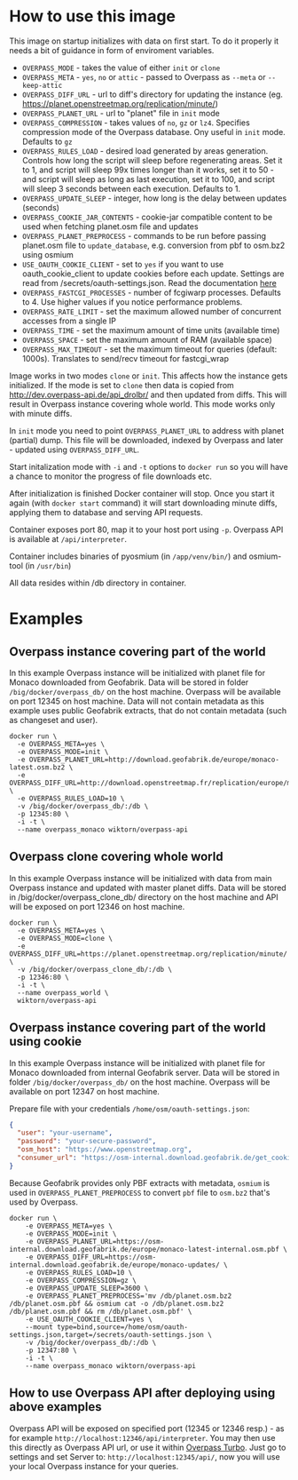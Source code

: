 # How to use this image

This image on startup initializes with data on first start.
To do it properly it needs a bit of guidance in form of enviroment variables.
* `OVERPASS_MODE` - takes the value of either `init` or `clone`
* `OVERPASS_META` - `yes`, `no` or `attic` - passed to Overpass as `--meta` or `--keep-attic`
* `OVERPASS_DIFF_URL` - url to diff's directory for updating the instance (eg. https://planet.openstreetmap.org/replication/minute/)
* `OVERPASS_PLANET_URL` - url to "planet" file in `init` mode
* `OVERPASS_COMPRESSION` - takes values of `no`, `gz` or `lz4`. Specifies compression mode of the Overpass database.
Ony useful in `init` mode. Defaults to `gz`
* `OVERPASS_RULES_LOAD` - desired load generated by areas generation. Controls how long the script will sleep before regenerating
areas. Set it to 1, and script will sleep 99x times longer than it works, set it to 50 - and script will sleep as long as last
execution, set it to 100, and script will sleep 3 seconds between each execution. Defaults to 1.
* `OVERPASS_UPDATE_SLEEP` - integer, how long is the delay between updates (seconds)
* `OVERPASS_COOKIE_JAR_CONTENTS` - cookie-jar compatible content to be used when fetching planet.osm file and updates
* `OVERPASS_PLANET_PREPROCESS` - commands to be run before passing planet.osm file to `update_database`, e.g. conversion from pbf to osm.bz2 using osmium
* `USE_OAUTH_COOKIE_CLIENT` - set to `yes` if you want to use oauth_cookie_client to update cookies before each update. Settings are read from /secrets/oauth-settings.json. Read the documentation [here](https://github.com/geofabrik/sendfile_osm_oauth_protector/blob/master/doc/client.md)
* `OVERPASS_FASTCGI_PROCESSES` - number of fcgiwarp processes. Defaults to 4. Use higher values if you notice performance problems.
* `OVERPASS_RATE_LIMIT` - set the maximum allowed number of concurrent accesses from a single IP
* `OVERPASS_TIME` - set the maximum amount of time units (available time)
* `OVERPASS_SPACE` - set the maximum amount of RAM (available space)
* `OVERPASS_MAX_TIMEOUT` - set the maximum timeout for queries (default: 1000s). Translates to send/recv timeout for fastcgi_wrap

Image works in two modes `clone` or `init`. This affects how the instance gets initialized. If the mode is set to `clone`
then data is copied from http://dev.overpass-api.de/api_drolbr/ and then updated from diffs. This will result in Overpass instance
covering whole world. This mode works only with minute diffs.

In `init` mode you need to point `OVERPASS_PLANET_URL` to address with planet (partial) dump. This file will be downloaded,
indexed by Overpass and later - updated using `OVERPASS_DIFF_URL`.

Start initalization mode with `-i` and `-t` options to `docker run` so you will have a chance to monitor the progress of
file downloads etc.

After initialization is finished Docker container will stop. Once you start it again (with `docker start` command) it will start
downloading minute diffs, applying them to database and serving API requests.

Container exposes port 80, map it to your host port using `-p`. Overpass API is available at `/api/interpreter`.

Container includes binaries of pyosmium (in `/app/venv/bin/`) and osmium-tool (in `/usr/bin`)

All data resides within /db directory in container.

# Examples
## Overpass instance covering part of the world
In this example Overpass instance will be initialized with planet file for Monaco downloaded from Geofabrik. Data will be stored in folder
`/big/docker/overpass_db/` on the host machine. Overpass will be available on port 12345 on host machine. Data will not contain metadata
as this example uses public Geofabrik extracts, that do not contain metadata (such as changeset and user).
```
docker run \
  -e OVERPASS_META=yes \
  -e OVERPASS_MODE=init \
  -e OVERPASS_PLANET_URL=http://download.geofabrik.de/europe/monaco-latest.osm.bz2 \
  -e OVERPASS_DIFF_URL=http://download.openstreetmap.fr/replication/europe/monaco/minute/ \
  -e OVERPASS_RULES_LOAD=10 \
  -v /big/docker/overpass_db/:/db \
  -p 12345:80 \
  -i -t \
  --name overpass_monaco wiktorn/overpass-api
```

## Overpass clone covering whole world
In this example Overpass instance will be initialized with data from main Overpass instance and updated with master planet diffs.
Data will be stored in /big/docker/overpass_clone_db/ directory on the host machine and API will be exposed on port 12346 on host machine.
```
docker run \
  -e OVERPASS_META=yes \
  -e OVERPASS_MODE=clone \
  -e OVERPASS_DIFF_URL=https://planet.openstreetmap.org/replication/minute/ \
  -v /big/docker/overpass_clone_db/:/db \
  -p 12346:80 \
  -i -t \
  --name overpass_world \
  wiktorn/overpass-api
```

## Overpass instance covering part of the world using cookie
In this example Overpass instance will be initialized with planet file for Monaco downloaded from internal Geofabrik server.
Data will be stored in folder `/big/docker/overpass_db/` on the host machine. Overpass will be available on port 12347 on host machine.

Prepare file with your credentials `/home/osm/oauth-settings.json`:
```json
{
  "user": "your-username",
  "password": "your-secure-password",
  "osm_host": "https://www.openstreetmap.org",
  "consumer_url": "https://osm-internal.download.geofabrik.de/get_cookie"
}
```

Because Geofabrik provides only PBF extracts with metadata, `osmium` is used in `OVERPASS_PLANET_PREPROCESS` to convert
`pbf` file to `osm.bz2` that's used by Overpass.

```
docker run \
    -e OVERPASS_META=yes \
    -e OVERPASS_MODE=init \
    -e OVERPASS_PLANET_URL=https://osm-internal.download.geofabrik.de/europe/monaco-latest-internal.osm.pbf \
    -e OVERPASS_DIFF_URL=https://osm-internal.download.geofabrik.de/europe/monaco-updates/ \
    -e OVERPASS_RULES_LOAD=10 \
    -e OVERPASS_COMPRESSION=gz \
    -e OVERPASS_UPDATE_SLEEP=3600 \
    -e OVERPASS_PLANET_PREPROCESS='mv /db/planet.osm.bz2 /db/planet.osm.pbf && osmium cat -o /db/planet.osm.bz2 /db/planet.osm.pbf && rm /db/planet.osm.pbf' \
    -e USE_OAUTH_COOKIE_CLIENT=yes \
    --mount type=bind,source=/home/osm/oauth-settings.json,target=/secrets/oauth-settings.json \
    -v /big/docker/overpass_db/:/db \
    -p 12347:80 \
    -i -t \
    --name overpass_monaco wiktorn/overpass-api
```

## How to use Overpass API after deploying using above examples
Overpass API will be exposed on specified port (12345 or 12346 resp.) - as for example `http://localhost:12346/api/interpreter`.
You may then use this directly as Overpass API url, or use it within [Overpass Turbo](http://overpass-turbo.eu/).
Just go to settings and set Server to: `http://localhost:12345/api/`, now you will use your local Overpass instance for your queries.
